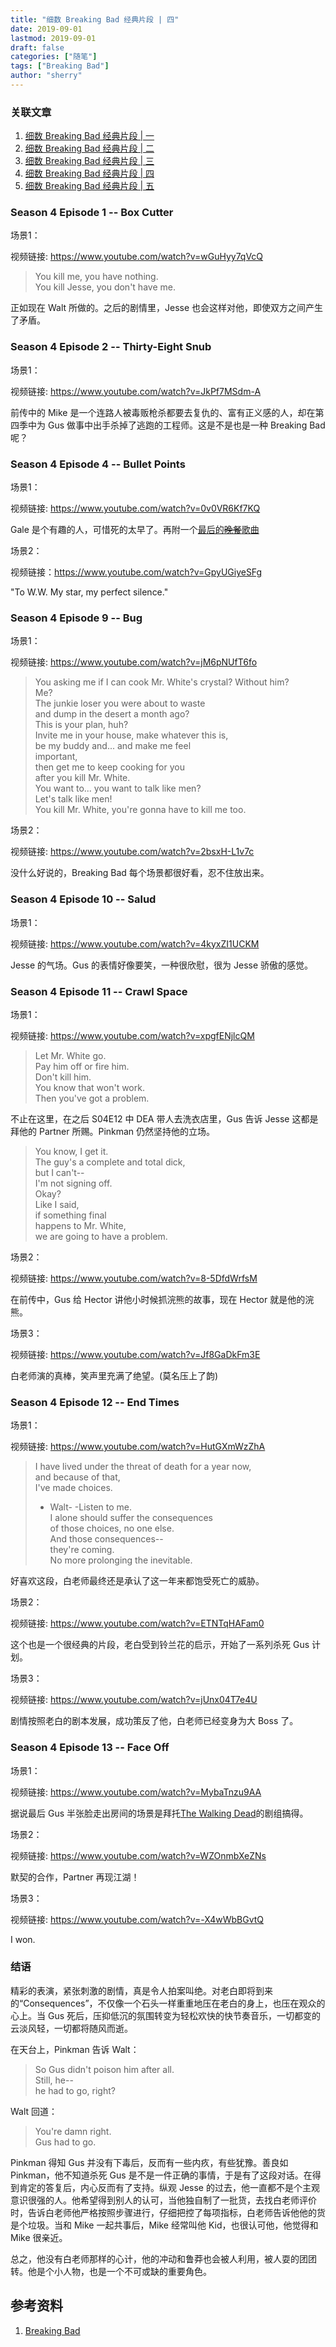 ```yaml
---
title: "细数 Breaking Bad 经典片段 | 四" 
date: 2019-09-01
lastmod: 2019-09-01
draft: false
categories: ["随笔"]
tags: ["Breaking Bad"]
author: "sherry"
---
```

### 关联文章

1. [细数 Breaking Bad 经典片段 | 一](https://ireflux.github.io/snow/post/the-classic-scene-of-breaking-bad-1)
2. [细数 Breaking Bad 经典片段 | 二](https://ireflux.github.io/snow/post/the-classic-scene-of-breaking-bad-2)
3. [细数 Breaking Bad 经典片段 | 三](https://ireflux.github.io/snow/post/the-classic-scene-of-breaking-bad-3)
4. [细数 Breaking Bad 经典片段 | 四](https://ireflux.github.io/snow/post/the-classic-scene-of-breaking-bad-4)
5. [细数 Breaking Bad 经典片段 | 五](https://ireflux.github.io/snow/post/the-classic-scene-of-breaking-bad-5)

<!--more-->

### Season 4 Episode 1 -- Box Cutter

场景1：

视频链接: https://www.youtube.com/watch?v=wGuHyy7qVcQ

> You kill me, you have nothing.  
> You kill Jesse, you don't have me.

正如现在 Walt 所做的。之后的剧情里，Jesse 也会这样对他，即使双方之间产生了矛盾。

### Season 4 Episode 2 -- Thirty-Eight Snub

场景1：

视频链接: https://www.youtube.com/watch?v=JkPf7MSdm-A

前传中的 Mike 是一个连路人被毒贩枪杀都要去复仇的、富有正义感的人，却在第四季中为 Gus 做事中出手杀掉了逃跑的工程师。这是不是也是一种 Breaking Bad 呢？

### Season 4 Episode 4 -- Bullet Points

场景1：

视频链接: https://www.youtube.com/watch?v=0v0VR6Kf7KQ

Gale 是个有趣的人，可惜死的太早了。再附一个[最后的~~晚餐~~歌曲](https://www.youtube.com/watch?v=o24g21iJmRM)

场景2：

视频链接：https://www.youtube.com/watch?v=GpyUGiyeSFg

"To W.W. My star, my perfect silence."

### Season 4 Episode 9 -- Bug

场景1：

视频链接: https://www.youtube.com/watch?v=jM6pNUfT6fo

> You asking me if I can cook Mr. White's crystal? Without him?  
> Me?  
> The junkie loser you were about to waste  
> and dump in the desert a month ago?  
> This is your plan, huh?  
> Invite me in your house, make whatever this is,  
> be my buddy and... and make me feel  
> important,  
> then get me to keep cooking for you  
> after you kill Mr. White.  
> You want to... you want to talk like men?  
> Let's talk like men!  
> You kill Mr. White, you're gonna have to kill me too.

场景2：

视频链接: https://www.youtube.com/watch?v=2bsxH-L1v7c

没什么好说的，Breaking Bad 每个场景都很好看，忍不住放出来。

### Season 4 Episode 10 -- Salud

场景1：

视频链接: https://www.youtube.com/watch?v=4kyxZI1UCKM

Jesse 的气场。Gus 的表情好像要笑，一种很欣慰，很为 Jesse 骄傲的感觉。

### Season 4 Episode 11 -- Crawl Space

场景1：

视频链接: https://www.youtube.com/watch?v=xpgfENjlcQM

> Let Mr. White go.  
> Pay him off or fire him.  
> Don't kill him.  
> You know that won't work.  
> Then you've got a problem.

不止在这里，在之后 S04E12 中 DEA 带人去洗衣店里，Gus 告诉 Jesse 这都是拜他的 Partner 所赐。Pinkman 仍然坚持他的立场。

> You know, I get it.  
> The guy's a complete and total dick,  
> but I can't--  
> I'm not signing off.  
> Okay?  
> Like I said,  
> if something final  
> happens to Mr. White,  
> we are going to have a problem.

场景2：

视频链接: https://www.youtube.com/watch?v=8-5DfdWrfsM

在前传中，Gus 给 Hector 讲他小时候抓浣熊的故事，现在 Hector 就是他的浣熊。

场景3：

视频链接: https://www.youtube.com/watch?v=Jf8GaDkFm3E

白老师演的真棒，笑声里充满了绝望。(莫名压上了韵)

### Season 4 Episode 12 -- End Times

场景1：

视频链接: https://www.youtube.com/watch?v=HutGXmWzZhA

> I have lived under the threat of death for a year now,  
> and because of that,  
> I've made choices.  
> - Walt-  -Listen to me.  
> I alone should suffer the consequences  
> of those choices, no one else.  
> And those consequences--  
> they're coming.  
> No more prolonging the inevitable.

好喜欢这段，白老师最终还是承认了这一年来都饱受死亡的威胁。

场景2：

视频链接: https://www.youtube.com/watch?v=ETNTqHAFam0

这个也是一个很经典的片段，老白受到铃兰花的启示，开始了一系列杀死 Gus 计划。

场景3：

视频链接: https://www.youtube.com/watch?v=jUnx04T7e4U

剧情按照老白的剧本发展，成功策反了他，白老师已经变身为大 Boss 了。

### Season 4 Episode 13 -- Face Off

场景1：

视频链接: https://www.youtube.com/watch?v=MybaTnzu9AA

据说最后 Gus 半张脸走出房间的场景是拜托[The Walking Dead](https://en.wikipedia.org/wiki/The_Walking_Dead_(TV_series))的剧组搞得。

场景2：

视频链接: https://www.youtube.com/watch?v=WZOnmbXeZNs

默契的合作，Partner 再现江湖！

场景3：

视频链接: https://www.youtube.com/watch?v=-X4wWbBGvtQ

I won.

### 结语

精彩的表演，紧张刺激的剧情，真是令人拍案叫绝。对老白即将到来的“Consequences”，不仅像一个石头一样重重地压在老白的身上，也压在观众的心上。当 Gus 死后，压抑低沉的氛围转变为轻松欢快的快节奏音乐，一切都变的云淡风轻，一切都将随风而逝。

在天台上，Pinkman 告诉 Walt：

> So Gus didn't poison him after all.  
> Still, he--  
> he had to go, right?

Walt 回道：

> You're damn right.  
> Gus had to go.

Pinkman 得知 Gus 并没有下毒后，反而有一些内疚，有些犹豫。善良如 Pinkman，他不知道杀死 Gus 是不是一件正确的事情，于是有了这段对话。在得到肯定的答复后，内心反而有了支持。纵观 Jesse 的过去，他一直都不是个主观意识很强的人。他希望得到别人的认可，当他独自制了一批货，去找白老师评价时，告诉白老师他严格按照步骤进行，仔细把控了每项指标，白老师告诉他他的货是个垃圾。当和 Mike 一起共事后，Mike 经常叫他 Kid，也很认可他，他觉得和 Mike 很亲近。

总之，他没有白老师那样的心计，他的冲动和鲁莽也会被人利用，被人耍的团团转。他是个小人物，也是一个不可或缺的重要角色。

## 参考资料

1. [Breaking Bad](https://en.wikipedia.org/wiki/Breaking_Bad)
